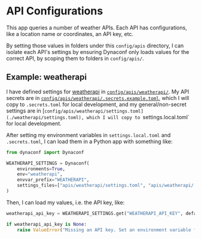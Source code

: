 # API Configurations

This app queries a number of weather APIs. Each API has configurations, like a location name or coordinates, an API key, etc.

By setting those values in folders under this `config/apis` directory, I can isolate each API's settings by ensuring Dynaconf only loads values for the correct API, by scoping them to folders in `config/apis/`.

## Example: weatherapi

I have defined settings for [weatherapi](https://weatherapi.com) in [`config/apis/weatherapi/`](./weatherapi/). My API secrets are in [`config/apis/weatherapi/.secrets.example.toml`](./weatherapi/.secrets.example.toml), which I will copy to `.secrets.toml` for local development, and my general/non-secret settings are in [`config/apis/weatherapi/settings.toml](./weatherapi/settings.toml), which I will copy to `settings.local.toml` for local development.

After setting my environment variables in `settings.local.toml` and `.secrets.toml`, I can load them in a Python app with something like:

```python
from dynaconf import Dynaconf

WEATHERAPI_SETTINGS = Dynaconf(
    environments=True,
    env="weatherapi",
    envvar_prefix="WEATHERAPI",
    settings_files=["apis/weatherapi/settings.toml", "apis/weatherapi/.secrets.toml"]
)

```

Then, I can load my values, i.e. the API key, like:

```python
weatherapi_api_key = WEATHERAPI_SETTINGS.get("WEATHERAPI_API_KEY", default="")

if weatherapi_api_key is None:
    raise ValueError("Missing an API key. Set an environment variable for WEATHERAPI_API_KEY with your API key to load it in this app.")
```
